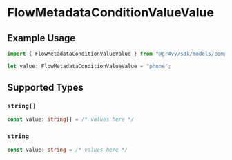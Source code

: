 # FlowMetadataConditionValueValue

## Example Usage

```typescript
import { FlowMetadataConditionValueValue } from "@gr4vy/sdk/models/components";

let value: FlowMetadataConditionValueValue = "phone";
```

## Supported Types

### `string[]`

```typescript
const value: string[] = /* values here */
```

### `string`

```typescript
const value: string = /* values here */
```

